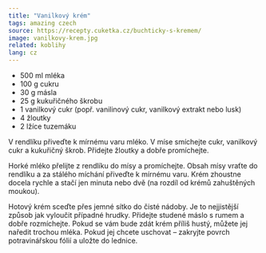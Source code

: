 ```yaml
---
title: "Vanilkový krém"
tags: amazing czech
source: https://recepty.cuketka.cz/buchticky-s-kremem/
image: vanilkovy-krem.jpg
related: koblihy
lang: cz
---
```

* 500 ml mléka
* 100 g cukru
* 30 g másla
* 25 g kukuřičného škrobu
* 1 vanilkový cukr (popř. vanilinový cukr, vanilkový extrakt nebo lusk)
* 4 žloutky
* 2 lžíce tuzemáku

V rendlíku přiveďte k mírnému varu mléko. V míse smíchejte cukr, vanilkový cukr a kukuřičný škrob. Přidejte žloutky a dobře promíchejte.

Horké mléko přelijte z rendlíku do mísy a promíchejte. Obsah mísy vraťte do rendlíku a za stálého míchání přiveďte k mírnému varu. Krém zhoustne docela rychle a stačí jen minuta nebo dvě (na rozdíl od krémů zahuštěných moukou).

Hotový krém sceďte přes jemné sítko do čisté nádoby. Je to nejjistější způsob jak vyloučit případné hrudky. Přidejte studené máslo s rumem a dobře rozmíchejte. Pokud se vám bude zdát krém příliš hustý, můžete jej naředit trochou mléka. Pokud jej chcete uschovat – zakryjte povrch potravinářskou fólií a uložte do lednice.
